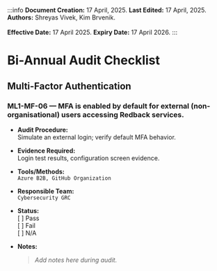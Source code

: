 :::info
**Document Creation:** 17 April, 2025. **Last Edited:** 17 April, 2025. **Authors:** Shreyas Vivek, Kim Brvenik.
<br></br>**Effective Date:** 17 April 2025. **Expiry Date:** 17 April 2026.
:::

# Bi-Annual Audit Checklist

## Multi-Factor Authentication

### ML1-MF-06 — MFA is enabled by default for external (non-organisational) users accessing Redback services.

- **Audit Procedure:**  
  Simulate an external login; verify default MFA behavior.

- **Evidence Required:**  
  Login test results, configuration screen evidence.

- **Tools/Methods:**  
  `Azure B2B, GitHub Organization`

- **Responsible Team:**  
  `Cybersecurity GRC`

- **Status:**  
  [ ] Pass  
  [ ] Fail  
  [ ] N/A

- **Notes:**  
  > _Add notes here during audit._


